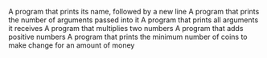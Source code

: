 A program that prints its name, followed by a new line
A program that prints the number of arguments passed into it
A program that prints all arguments it receives
A program that multiplies two numbers
A program that adds positive numbers
A program that prints the minimum number of coins to make change for an amount of money
